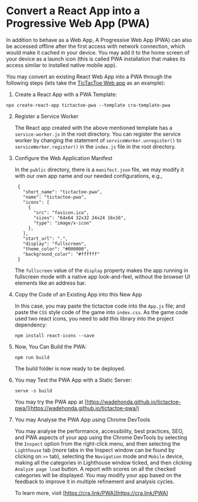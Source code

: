 # Convert a React App into a Progressive Web App (PWA)

In addition to behave as a Web App, A Progressive Web App (PWA) can also be accessed offline after the first access with network connection, which would make it cached in your device. You may add it to the home screen of your device as a launch icon (this is called PWA installation that makes its access similar to installed native mobile app).

You may convert an existing React Web App into a PWA through the following steps (lets take the [TicTacToe Web app](https://github.com/wadehonda/tictactoe/tree/master) as an example):

1. Create a React App with a PWA Template:

`npx create-react-app tictactoe-pwa --template cra-template-pwa`

2. Register a Service Worker

   The React app created with the above mentioned template has a `service-worker.js` in the root directory. You can register the service worker by changing the statement of `serviceWorker.unregister()` to `serviceWorker.register()` in the `index.js` file in the root directory.

3. Configure the Web Application Manifest

   In the `public` directory, there is a `manifect.json` file, we may modify it with our own app name and our needed configurations, e.g.,

   ```
    {
      "short_name": "tictactoe-pwa",
      "name": "tictactoe-pwa",
      "icons": [
        {
          "src": "favicon.ico",
          "sizes": "64x64 32x32 24x24 16x16",
          "type": "image/x-icon"
        },
      ],
      "start_url": ".",
      "display": "fullscreen",
      "theme_color": "#000000",
      "background_color": "#ffffff"
    }
   ```

   The `fullscreen` value of the `display` property makes the app running in fullscreen mode with a native app look-and-feel, without the browser UI elements like an address bar.

4. Copy the Code of an Existing App into this New App

   In this case, you may paste the tictactoe code into the `App.js` file; and paste the `CSS` style code of the game into `index.css`. As the game code used two react icons, you need to add this library into the project dependency:

   `npm install react-icons --save`

5. Now, You Can Build the PWA:

   `npm run build`

   The build folder is now ready to be deployed.

6. You may Test the PWA App with a Static Server:

   `serve -s build`

   You may try the PWA app at [https://wadehonda.github.io/tictactoe-pwa/](https://wadehonda.github.io/tictactoe-pwa/)

7. You may Analyse the PWA App using Chrome DevTools

   You may analyse the performance, accessibility, best practices, SEO, and PWA aspects of your app using the Chrome DevTools by selecting the `Inspect` option from the right-click menu, and then selecting the `Lighthouse` tab (more tabs in the Inspect window can be found by clicking on `>>` tab), selecting the `Navigation` mode and `Mobile` device, making all the categories in Lighthouse window ticked, and then clicking `Analyze page load` button. A report with scores on all the checked categories will be displayed. You may modify your app based on the feedback to improve it in multiple refinement and analysis cycles.

   To learn more, visit [https://cra.link/PWA](https://cra.link/PWA)

